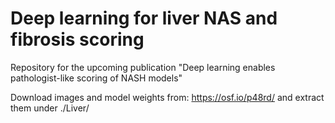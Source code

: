 # Deep learning for liver NAS and fibrosis scoring

Repository for the upcoming publication "Deep learning enables pathologist-like scoring of NASH models"

Download images and model weights from: https://osf.io/p48rd/ and extract them under ./Liver/

